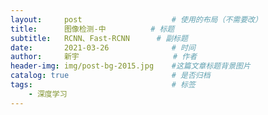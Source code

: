 ```yaml
---
layout:     post                    # 使用的布局（不需要改）
title:      图像检测-中		    # 标题 
subtitle:   RCNN、Fast-RCNN   	# 副标题
date:       2021-03-26              # 时间
author:     新宇                     # 作者
header-img: img/post-bg-2015.jpg    #这篇文章标题背景图片
catalog: true                       # 是否归档
tags:                               # 标签
    - 深度学习
---
```

